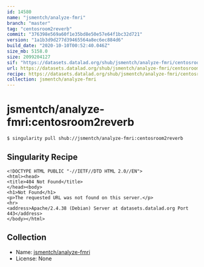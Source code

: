 ```yaml
---
id: 14580
name: "jsmentch/analyze-fmri"
branch: "master"
tag: "centosroom2reverb"
commit: "376398e569a60f1e35bd8e50e57e64f1bc32d721"
version: "1a1b3d9d277d39465564a8ec6ec884d6"
build_date: "2020-10-10T00:52:40.046Z"
size_mb: 5158.0
size: 2099204127
sif: "https://datasets.datalad.org/shub/jsmentch/analyze-fmri/centosroom2reverb/2020-10-10-376398e5-1a1b3d9d/1a1b3d9d277d39465564a8ec6ec884d6.sif"
url: https://datasets.datalad.org/shub/jsmentch/analyze-fmri/centosroom2reverb/2020-10-10-376398e5-1a1b3d9d/
recipe: https://datasets.datalad.org/shub/jsmentch/analyze-fmri/centosroom2reverb/2020-10-10-376398e5-1a1b3d9d/Singularity
collection: jsmentch/analyze-fmri
---
```


# jsmentch/analyze-fmri:centosroom2reverb

```bash
$ singularity pull shub://jsmentch/analyze-fmri:centosroom2reverb
```

## Singularity Recipe

```singularity
<!DOCTYPE HTML PUBLIC "-//IETF//DTD HTML 2.0//EN">
<html><head>
<title>404 Not Found</title>
</head><body>
<h1>Not Found</h1>
<p>The requested URL was not found on this server.</p>
<hr>
<address>Apache/2.4.38 (Debian) Server at datasets.datalad.org Port 443</address>
</body></html>
```

## Collection

 - Name: [jsmentch/analyze-fmri](https://github.com/jsmentch/analyze-fmri)
 - License: None

